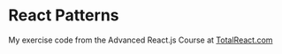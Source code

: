 # React Patterns

My exercise code from the Advanced React.js Course at [TotalReact.com](http://totalreact.com)
